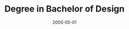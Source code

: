 ---
title: Degree in Bachelor of Design
description: This is a post on My Blog about agile frameworks.
where: Harvard, USA
date: 2005-05-01
tags:
  - CV
layout: layouts/post.njk
---